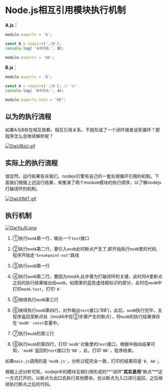 # Node.js相互引用模块执行**机制**

**A.js：**

```js
module.exports = 'A';

const B = require('./B');
console.log( 'A中的B:', B);

module.exports = 'AA';
```

**B.js**：

```js
module.exports = 'B';

const A = require('./A'); // "A"
console.log( 'B中的A:', A);

module.exports.test = 'BB';
```



## 以为的执行流程

如果A与B存在相互依赖、相互引用关系，不就形成了一个闭环或者说死循环？那程序怎么会继续解析呢？

[![DwUBsU.gif](https://s3.ax1x.com/2020/11/26/DwUBsU.gif)](https://imgchr.com/i/DwUBsU)



## 实际上的执行流程

很显然，运行结果告诉我们，nodejs引擎有自己的一套处理循环引用的机制。下面我们根据上述运行结果，来推演了两个module模块的执行顺序，以了解nodejs打破闭环的机制。

[![DwU0MT.gif](https://s3.ax1x.com/2020/11/26/DwU0MT.gif)](https://imgchr.com/i/DwU0MT)



## 执行机制

[![DwYqJ0.png](https://s3.ax1x.com/2020/11/26/DwYqJ0.png)](https://imgchr.com/i/DwYqJ0)



1. ①执行`modA`第一行，输出一个`test`接口

2. ②执行`modA`第二行，要引入`modB`此时断点产生了,即开始执行`modB`里的代码, 程序开始走`"breakpoint-out"`路线
3. ③执行`modB`第一行
4. ④执行`modB`第二行，要因为modA,此步骤为打破闭环的关键，此时将A里断点之前的执行结果输出给`modB`，如图里的蓝色虚线框标识的部分，此时在`modB`中打印`modA.test`，打印`'A'`
5. ⑤继续执行`modB`第三行
6. ⑥继续执行`modB`第四行，对外输出`test`接口('BB')，此后，`modB`执行完毕，主程序返回至断点处（modA中在②步骤产生的断点），将`modB`的执行结果保存在`'modB' const`变量中。
7. ⑦执行`modA`的第三行
8. ⑧执行`modA`的第四行，打印`'modB'`对象里的`test`接口，根据中指向结果可知，`'modB'`返回的`test`接口为`'BB'`，此，打印`'BB'`，程序结束。

如果`main.js`调用的是`'modB.js'`，分析过程完全一致，打印的结果将是`'B, AA'`。



根据上述分析可知，nodejs中的模块互相引用形成的**“闭环”**其实是用**“断点”**这一方式打开的，以断点为出口去执行其他模块，也以断点为入口进行返回，之后继续执行断点之后的代码。